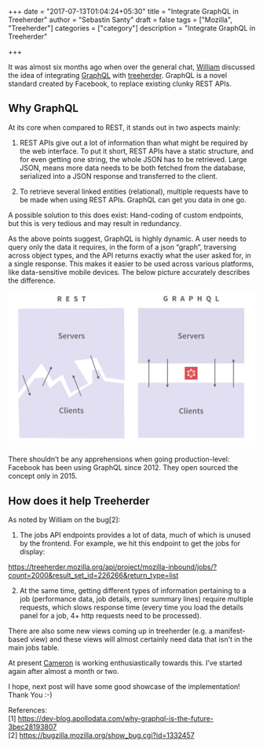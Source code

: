 +++
date = "2017-07-13T01:04:24+05:30"
title = "Integrate GraphQL in Treeherder"
author = "Sebastin Santy"
draft = false
tags = ["Mozilla", "Treeherder"]
categories = ["category"]
description = "Integrate GraphQL in Treeherder"

+++

It was almost six months ago when over the general chat, [William](https://mozillians.org/en-US/u/wlach/) discussed the idea of integrating [GraphQL](http://graphql.org) with [treeherder](https://treeherder.mozilla.org). GraphQL is a novel standard created by Facebook, to replace existing clunky REST APIs.

## Why GraphQL

At its core when compared to REST, it stands out in two aspects mainly:  

1) REST APIs give out a lot of information than what might be required by the web interface. To put it short, REST APIs have a static structure, and for even getting one string, the whole JSON has to be retrieved. Large JSON, means more data needs to be both fetched from the database, serialized into a JSON response and transferred to the client.  

2) To retrieve several linked entities (relational), multiple requests have to be made when using REST APIs. GraphQL can get you data in one go.  

A possible solution to this does exist: Hand-coding of custom endpoints, but this is very tedious and may result in redundancy.  

As the above points suggest, GraphQL is highly dynamic. A user needs to query only the data it requires, in the form of a json “graph”, traversing across object types, and the API returns exactly what the user asked for, in a single response. This makes it easier to be used across various platforms, like data-sensitive mobile devices. The below picture accurately describes the difference.  

![REST vs GraphQL Image](/static/restvsgraphql.png)

There shouldn’t be any apprehensions when going production-level: Facebook has been using GraphQL since 2012. They open sourced the concept only in 2015.

## How does it help Treeherder

As noted by William on the bug[2]:

1) The jobs API endpoints provides a lot of data, much of which is unused by the frontend. For example, we hit this endpoint to get the jobs for display:

https://treeherder.mozilla.org/api/project/mozilla-inbound/jobs/?count=2000&result_set_id=226266&return_type=list

2) At the same time, getting different types of information pertaining to a job (performance data, job details, error summary lines) require multiple requests, which slows response time (every time you load the details panel for a job, 4+ http requests need to be processed).

There are also some new views coming up in treeherder (e.g. a manifest-based view) and these views will almost certainly need data that isn't in the main jobs table.

At present [Cameron](https://mozillians.org/dsb/u/camd/) is working enthusiastically towards this. I’ve started again after almost a month or two.

I hope, next post will have some good showcase of the implementation! Thank You :-)

References:  
[1] https://dev-blog.apollodata.com/why-graphql-is-the-future-3bec28193807  
[2] https://bugzilla.mozilla.org/show_bug.cgi?id=1332457  
